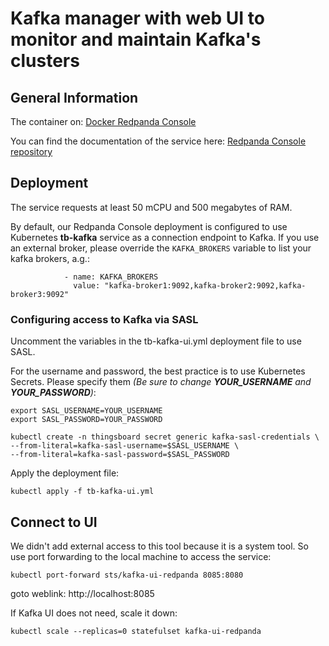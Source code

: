 
# Kafka manager with web UI to monitor and maintain Kafka's clusters

## General Information
The container on: [Docker Redpanda Console](https://hub.docker.com/r/redpandadata/console)

You can find the documentation of the service here: [Redpanda Console repository](https://github.com/redpanda-data/console)

## Deployment
The service requests at least 50 mCPU and 500 megabytes of RAM.

By default, our Redpanda Console deployment is configured to use Kubernetes **tb-kafka** service as a connection endpoint to Kafka. If you use an external broker, please override the `KAFKA_BROKERS` variable to list your kafka brokers, a.g.:

```shell
            - name: KAFKA_BROKERS
              value: "kafka-broker1:9092,kafka-broker2:9092,kafka-broker3:9092"
```

### Configuring access to Kafka via SASL

Uncomment the variables in the tb-kafka-ui.yml deployment file to use SASL.

For the username and password, the best practice is to use Kubernetes Secrets. Please specify them *(Be sure to change **YOUR_USERNAME** and **YOUR_PASSWORD**)*:
```shell
export SASL_USERNAME=YOUR_USERNAME
export SASL_PASSWORD=YOUR_PASSWORD

kubectl create -n thingsboard secret generic kafka-sasl-credentials \
--from-literal=kafka-sasl-username=$SASL_USERNAME \
--from-literal=kafka-sasl-password=$SASL_PASSWORD
```

Apply the deployment file:
```shell
kubectl apply -f tb-kafka-ui.yml
```

## Connect to UI

We didn't add external access to this tool because it is a system tool. So use port forwarding to the local machine to access the service:
```shell
kubectl port-forward sts/kafka-ui-redpanda 8085:8080
```

goto weblink: http://localhost:8085


If Kafka UI does not need, scale it down:
```shell
kubectl scale --replicas=0 statefulset kafka-ui-redpanda
```